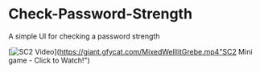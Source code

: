 # Check-Password-Strength
A simple UI for checking a password strength

[![SC2 Video](https://thumbs.gfycat.com/MixedWelllitGrebe-mobile.jpg)](https://giant.gfycat.com/MixedWelllitGrebe.mp4"SC2 Mini game - Click to Watch!")
